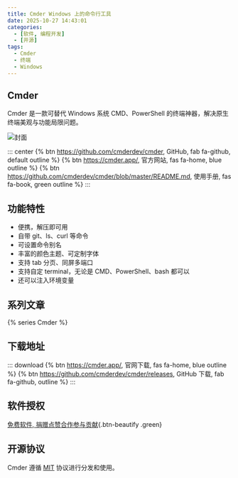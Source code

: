 ```yaml
---
title: Cmder Windows 上的命令行工具
date: 2025-10-27 14:43:01
categories:
  - [软件, 编程开发]
  - [开源]
tags:
  - Cmder
  - 终端  
  - Windows   
---
```


## Cmder

Cmder 是一款可替代 Windows 系统 CMD、PowerShell 的终端神器，解决原生终端美观与功能局限问题。

![封面](/images/cmder.png)

::: center
{% btn https://github.com/cmderdev/cmder, GitHub, fab fa-github, default outline %}
{% btn https://cmder.app/, 官方网站, fas fa-home, blue outline %}
{% btn https://github.com/cmderdev/cmder/blob/master/README.md, 使用手册, fas fa-book, green outline %}
:::

## 功能特性

- 便携，解压即可用
- 自带 git、ls、curl 等命令
- 可设置命令别名
- 丰富的颜色主题、可定制字体
- 支持 tab 分页、同屏多端口
- 支持自定 terminal，无论是 CMD、PowerShell、bash 都可以
- 还可以注入环境变量

## 系列文章

{% series Cmder %}

## 下载地址

::: download
{% btn https://cmder.app/, 官网下载, fas fa-home, blue outline %}
{% btn https://github.com/cmderdev/cmder/releases, GitHub 下载, fab fa-github, outline %}
:::

## 软件授权

[免费软件, 捐赠点赞合作参与贡献](https://github.com/cmderdev/cmder){.btn-beautify .green}

## 开源协议

Cmder 遵循 [MIT](https://github.com/cmderdev/cmder?tab=MIT-1-ov-file) 协议进行分发和使用。
